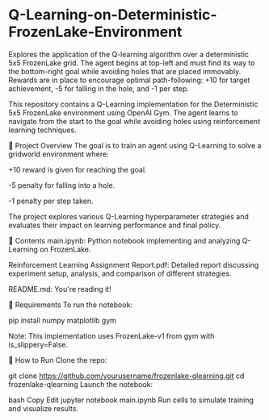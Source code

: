 # Q-Learning-on-Deterministic-FrozenLake-Environment
Explores the application of the Q-learning algorithm over a deterministic 5x5 FrozenLake grid. The agent begins at top-left and must find its way to the bottom-right goal while avoiding holes that are placed immovably. Rewards are in place to encourage optimal path-following: +10 for target achievement, -5 for falling in the hole, and -1 per step.

This repository contains a Q-Learning implementation for the Deterministic 5x5 FrozenLake environment using OpenAI Gym. The agent learns to navigate from the start to the goal while avoiding holes using reinforcement learning techniques.

🧠 Project Overview
The goal is to train an agent using Q-Learning to solve a gridworld environment where:

+10 reward is given for reaching the goal.

-5 penalty for falling into a hole.

-1 penalty per step taken.

The project explores various Q-Learning hyperparameter strategies and evaluates their impact on learning performance and final policy.

📁 Contents
main.ipynb: Python notebook implementing and analyzing Q-Learning on FrozenLake.

Reinforcement Learning Assignment Report.pdf: Detailed report discussing experiment setup, analysis, and comparison of different strategies.

README.md: You're reading it!




🧪 Requirements
To run the notebook:

pip install numpy matplotlib gym

Note: This implementation uses FrozenLake-v1 from gym with is_slippery=False.

🚀 How to Run
Clone the repo:

git clone https://github.com/yourusername/frozenlake-qlearning.git
cd frozenlake-qlearning
Launch the notebook:

bash
Copy
Edit
jupyter notebook main.ipynb
Run cells to simulate training and visualize results.
